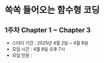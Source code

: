 # 쏙쏙 들어오는 함수형 코딩

## 1주차 Chapter 1 ~ Chapter 3

- 스터디 기간 : 2025년 4월 2일 ~ 4월 8일
- 모임 시간 : 4월 8일 오후 7시
- 모임 인원 : 

